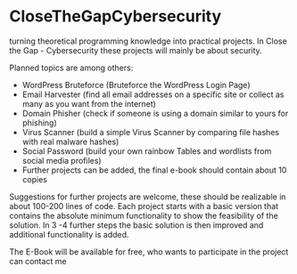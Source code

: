 # CloseTheGapCybersecurity

turning theoretical programming knowledge into practical projects. In Close the Gap - Cybersecurity these projects will mainly be about security.

Planned topics are among others:
- WordPress Bruteforce (Bruteforce the WordPress Login Page)
- Email Harvester (find all email addresses on a specific site or collect as many as you want from the internet)
- Domain Phisher (check if someone is using a domain similar to yours for phishing) 
- Virus Scanner (build a simple Virus Scanner by comparing file hashes with real malware hashes)
- Social Password (build your own rainbow Tables and wordlists from social media profiles)
- Further projects can be added, the final e-book should contain about 10 copies

Suggestions for further projects are welcome, these should be realizable in about 100-200 lines of code. Each project starts with a basic version that contains the absolute minimum functionality to show the feasibility of the solution. In 3 -4 further steps the basic solution is then improved and additional functionality is added.

The E-Book will be available for free, who wants to participate in the project can contact me

